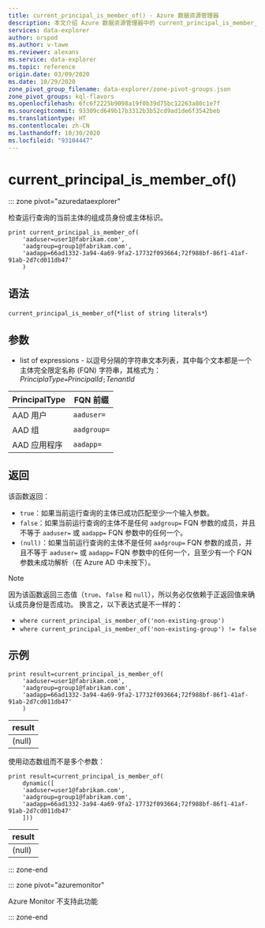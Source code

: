 ```yaml
---
title: current_principal_is_member_of() - Azure 数据资源管理器
description: 本文介绍 Azure 数据资源管理器中的 current_principal_is_member_of()。
services: data-explorer
author: orspod
ms.author: v-tawe
ms.reviewer: alexans
ms.service: data-explorer
ms.topic: reference
origin.date: 03/09/2020
ms.date: 10/29/2020
zone_pivot_group_filename: data-explorer/zone-pivot-groups.json
zone_pivot_groups: kql-flavors
ms.openlocfilehash: 6fc6f2225b9098a19f0b39d75bc12263a80c1e7f
ms.sourcegitcommit: 93309cd649b17b3312b3b52cd9ad1de6f3542beb
ms.translationtype: HT
ms.contentlocale: zh-CN
ms.lasthandoff: 10/30/2020
ms.locfileid: "93104447"
---
```

# <a name="current_principal_is_member_of"></a>current_principal_is_member_of()

::: zone pivot="azuredataexplorer"

检查运行查询的当前主体的组成员身份或主体标识。

```kusto
print current_principal_is_member_of(
    'aaduser=user1@fabrikam.com', 
    'aadgroup=group1@fabrikam.com',
    'aadapp=66ad1332-3a94-4a69-9fa2-17732f093664;72f988bf-86f1-41af-91ab-2d7cd011db47'
    )
```

## <a name="syntax"></a>语法

`current_principal_is_member_of`(`*list of string literals*`)

## <a name="arguments"></a>参数

* list of expressions - 以逗号分隔的字符串文本列表，其中每个文本都是一个主体完全限定名称 (FQN) 字符串，其格式为：  
*PrinciplaType*`=`*PrincipalId*`;`*TenantId*

| PrincipalType   | FQN 前缀  |
|-----------------|-------------|
| AAD 用户        | `aaduser=`  |
| AAD 组       | `aadgroup=` |
| AAD 应用程序 | `aadapp=`   |

## <a name="returns"></a>返回
  
该函数返回：
* `true`：如果当前运行查询的主体已成功匹配至少一个输入参数。
* `false`：如果当前运行查询的主体不是任何 `aadgroup=` FQN 参数的成员，并且不等于 `aaduser=` 或 `aadapp=` FQN 参数中的任何一个。
* `(null)`：如果当前运行查询的主体不是任何 `aadgroup=` FQN 参数的成员，并且不等于 `aaduser=` 或 `aadapp=` FQN 参数中的任何一个，且至少有一个 FQN 参数未成功解析（在 Azure AD 中未按下）。 

> [!NOTE]
> 因为该函数返回三态值（`true`、`false` 和 `null`），所以务必仅依赖于正返回值来确认成员身份是否成功。 换言之，以下表达式是不一样的：
> 
> * `where current_principal_is_member_of('non-existing-group')`
> * `where current_principal_is_member_of('non-existing-group') != false` 


## <a name="example"></a>示例

<!-- csl: https://help.kusto.chinacloudapi.cn/Samples -->
```kusto
print result=current_principal_is_member_of(
    'aaduser=user1@fabrikam.com', 
    'aadgroup=group1@fabrikam.com',
    'aadapp=66ad1332-3a94-4a69-9fa2-17732f093664;72f988bf-86f1-41af-91ab-2d7cd011db47'
    )
```

| result |
|--------|
| (null) |

使用动态数组而不是多个参数：

<!-- csl: https://help.kusto.chinacloudapi.cn/Samples -->
```kusto
print result=current_principal_is_member_of(
    dynamic([
    'aaduser=user1@fabrikam.com', 
    'aadgroup=group1@fabrikam.com',
    'aadapp=66ad1332-3a94-4a69-9fa2-17732f093664;72f988bf-86f1-41af-91ab-2d7cd011db47'
    ]))
```

| result |
|--------|
| (null) |

::: zone-end

::: zone pivot="azuremonitor"

Azure Monitor 不支持此功能

::: zone-end
